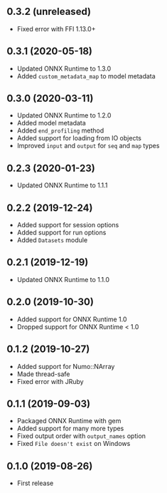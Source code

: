 ## 0.3.2 (unreleased)

- Fixed error with FFI 1.13.0+

## 0.3.1 (2020-05-18)

- Updated ONNX Runtime to 1.3.0
- Added `custom_metadata_map` to model metadata

## 0.3.0 (2020-03-11)

- Updated ONNX Runtime to 1.2.0
- Added model metadata
- Added `end_profiling` method
- Added support for loading from IO objects
- Improved `input` and `output` for `seq` and `map` types

## 0.2.3 (2020-01-23)

- Updated ONNX Runtime to 1.1.1

## 0.2.2 (2019-12-24)

- Added support for session options
- Added support for run options
- Added `Datasets` module

## 0.2.1 (2019-12-19)

- Updated ONNX Runtime to 1.1.0

## 0.2.0 (2019-10-30)

- Added support for ONNX Runtime 1.0
- Dropped support for ONNX Runtime < 1.0

## 0.1.2 (2019-10-27)

- Added support for Numo::NArray
- Made thread-safe
- Fixed error with JRuby

## 0.1.1 (2019-09-03)

- Packaged ONNX Runtime with gem
- Added support for many more types
- Fixed output order with `output_names` option
- Fixed `File doesn't exist` on Windows

## 0.1.0 (2019-08-26)

- First release
